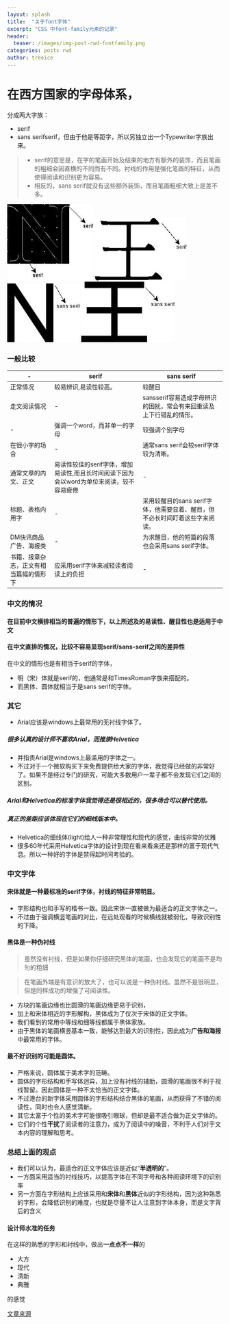 ```yaml
---
layout: splash
title:  "关于font字体"
excerpt: "CSS 中font-family元素的记录"
header:
  teaser: /images/img-post-rwd-fontfamily.png
categories: posts rwd
author: treeice
---
```

# 在西方国家的字母体系，
分成两大字族：
 - serif
 - sans serifserif，但由于他是等距字，所以另独立出一个Typewriter字族出来。
 > - serif的意思是，在字的笔画开始及结束的地方有额外的装饰，而且笔画的粗细会因直横的不同而有不同。衬线的作用是强化笔画的特征，从而使得阅读和识别更为容易。
 > - 相反的，sans serif就没有这些额外装饰，而且笔画粗细大致上是差不多。
 
![font字体](/image/post-rwd-font-family-01.jpg)
![font字体](/image/post-rwd-font-family-03.jpg)
![font字体](/image/post-rwd-font-family-02.jpg)
![font字体](/image/post-rwd-font-family-04.jpg)

### 一般比较

-|serif|sans serif
-|-|-
正常情况 | 较易辨识,易读性较高。|较醒目
走文阅读情况|-|sansserif容易造成字母辨识的困扰，常会有来回重读及上下行错乱的情形。
-|强调一个word，而非单一的字母 | 较强调个别字母
在很小字的场合|-|通常sans serif会较serif字体较为清晰。
通常文章的内文、正文|易读性较佳的serif字体，增加易读性,而且长时间阅读下因为会以word为单位来阅读，较不容易疲倦|-
标题、表格内用字|-|采用较醒目的sans serif字体，他需要显着、醒目，但不必长时间盯着这些字来阅读。
DM快讯商品广告、海报类|-|为求醒目，他的短篇的段落也会采用sans serif字体。
书籍、报章杂志，正文有相当篇幅的情形下|应采用serif字体来减轻读者阅读上的负担|-

### 中文的情况

#### 在目前中文横排相当的普遍的情形下，以上所述及的易读性、醒目性也是适用于中文

#### 在中文直排的情况，比较不容易显现serif/sans-serif之间的差异性

在中文的情形也是有相当于serif的字体，
 - 明（宋）体就是serif的，他通常是和TimesRoman字族来搭配的。
 - 而黑体、圆体就相当于是sans serif的字体。

### 其它

 - Arial应该是windows上最常用的无衬线字体了。

##### 很多认真的设计师不喜欢Arial，而推崇Helvetica

 - 并指责Arial是windows上最滥用的字体之一。
 -  不过对于一个微软购买下来免费提供给大家的字体，我觉得已经做的非常好了。如果不是经过专门的研究，可能大多数用户一辈子都不会发现它们之间的区别。

##### Arial和Helvetica的标准字体我觉得还是很相近的，很多场合可以替代使用。

##### 真正的差距应该体现在它们的细线版本中。

 - Helvetica的细线体(light)给人一种非常理性和现代的感觉，曲线非常的优雅
 - 很多60年代采用Helvetica字体的设计到现在看来看来还是那样的富于现代气息。所以一种好的字体是禁得起时间考验的。

### 中文字体

#### 宋体就是一种最标准的serif字体，衬线的特征非常明显。

 - 字形结构也和手写的楷书一致。因此宋体一直被做为最适合的正文字体之一。
 - 不过由于强调横竖笔画的对比，在远处观看的时候横线就被弱化，导致识别性的下降。

#### 黑体是一种伪衬线
 > 虽然没有衬线，但是如果你仔细研究黑体的笔画，也会发现它的笔画不是均匀的粗细
 
 > 在笔画外端是有意识的放大了，也可以说是一种伪衬线。虽然不是很明显，但是同样成功的增强了可阅读性。
 
 - 方块的笔画边缘也比圆滑的笔画边缘更易于识别，
 - 加上和宋体相近的字形解构，黑体成为了仅次于宋体的正文字体。
 - 我们看到的常用中等线和细等线都属于黑体家族。
 - 由于黑体的笔画横竖基本一致，能够达到最大的识别性，因此成为**广告和海报**中最常用的字体。

#### 最不好识别的可能是圆体。
 - 严格来说，圆体属于美术字的范畴。
 - 圆体的字形结构和手写体迥异，加上没有衬线的辅助，圆滑的笔画很不利于视线暂留。因此圆体是一种不太恰当的正文字体。
 - 不过港台的新字体采用圆体的字形结构结合黑体的笔画，从而获得了不错的阅读性，同时也令人感觉清新。
 - 其它太富于个性的美术字可能很吸引眼球，但却是最不适合做为正文字体的。
 - 它们的个性**干扰**了阅读者的注意力，成为了阅读中的噪音，不利于人们对于文本内容的理解和思考。

 
### 总结上面的观点
 - 我们可以认为，最适合的正文字体应该是近似“**半透明的**”。
 - 一方面采用适当的衬线技巧，以提高字体在不同字号和各种阅读环境下的识别率
 - 另一方面在字形结构上应该采用和**宋体**和**黑体**近似的字形结构，因为这种熟悉的字形，会降低识别的难度，也就是尽量不让人注意到字体本身，而是文字背后的含义

#### 设计师水准的任务

在这样的熟悉的字形和衬线中，做出**一点点不一样**的
 - 大方
 - 现代
 - 清新
 - 典雅

的感觉

[文章来源](http://blog.sina.com.cn/s/blog_675cb40201018i31.html)